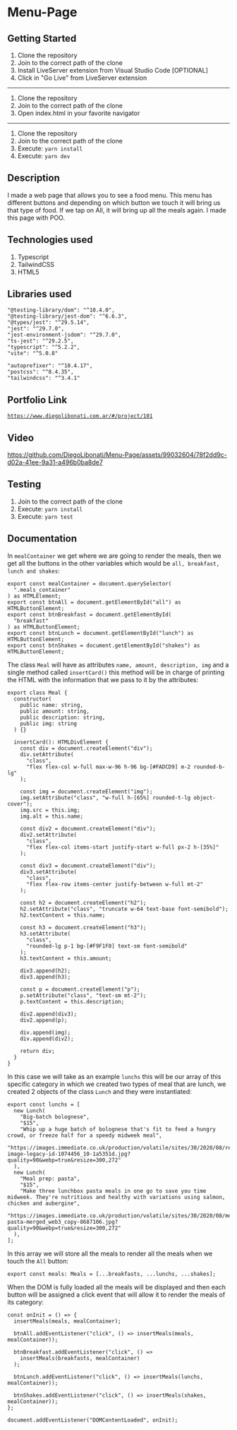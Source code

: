 # Menu-Page

## Getting Started

1. Clone the repository
2. Join to the correct path of the clone
3. Install LiveServer extension from Visual Studio Code [OPTIONAL]
4. Click in "Go Live" from LiveServer extension

---

1. Clone the repository
2. Join to the correct path of the clone
3. Open index.html in your favorite navigator

---

1. Clone the repository
2. Join to the correct path of the clone
3. Execute: `yarn install`
4. Execute: `yarn dev`

## Description

I made a web page that allows you to see a food menu. This menu has different buttons and depending on which button we touch it will bring us that type of food. If we tap on All, it will bring up all the meals again. I made this page with POO.

## Technologies used

1. Typescript
2. TailwindCSS
3. HTML5

## Libraries used

```
"@testing-library/dom": "^10.4.0",
"@testing-library/jest-dom": "^6.6.3",
"@types/jest": "^29.5.14",
"jest": "^29.7.0",
"jest-environment-jsdom": "^29.7.0",
"ts-jest": "^29.2.5",
"typescript": "^5.2.2",
"vite": "^5.0.8"

"autoprefixer": "^10.4.17",
"postcss": "^8.4.35",
"tailwindcss": "^3.4.1"
```

## Portfolio Link

[`https://www.diegolibonati.com.ar/#/project/101`](https://www.diegolibonati.com.ar/#/project/101)

## Video

https://github.com/DiegoLibonati/Menu-Page/assets/99032604/78f2dd9c-d02a-41ee-9a31-a496b0ba8de7

## Testing

1. Join to the correct path of the clone
2. Execute: `yarn install`
3. Execute: `yarn test`

## Documentation

In `mealContainer` we get where we are going to render the meals, then we get all the buttons in the other variables which would be `all, breakfast, lunch and shakes`:

```
export const mealContainer = document.querySelector(
  ".meals_container"
) as HTMLElement;
export const btnAll = document.getElementById("all") as HTMLButtonElement;
export const btnBreakfast = document.getElementById(
  "breakfast"
) as HTMLButtonElement;
export const btnLunch = document.getElementById("lunch") as HTMLButtonElement;
export const btnShakes = document.getElementById("shakes") as HTMLButtonElement;
```

The class `Meal` will have as attributes `name, amount, description, img` and a single method called `insertCard()` this method will be in charge of printing the HTML with the information that we pass to it by the attributes:

```
export class Meal {
  constructor(
    public name: string,
    public amount: string,
    public description: string,
    public img: string
  ) {}

  insertCard(): HTMLDivElement {
    const div = document.createElement("div");
    div.setAttribute(
      "class",
      "flex flex-col w-full max-w-96 h-96 bg-[#FADCD9] m-2 rounded-b-lg"
    );

    const img = document.createElement("img");
    img.setAttribute("class", "w-full h-[65%] rounded-t-lg object-cover");
    img.src = this.img;
    img.alt = this.name;

    const div2 = document.createElement("div");
    div2.setAttribute(
      "class",
      "flex flex-col items-start justify-start w-full px-2 h-[35%]"
    );

    const div3 = document.createElement("div");
    div3.setAttribute(
      "class",
      "flex flex-row items-center justify-between w-full mt-2"
    );

    const h2 = document.createElement("h2");
    h2.setAttribute("class", "truncate w-64 text-base font-semibold");
    h2.textContent = this.name;

    const h3 = document.createElement("h3");
    h3.setAttribute(
      "class",
      "rounded-lg p-1 bg-[#F9F1F0] text-sm font-semibold"
    );
    h3.textContent = this.amount;

    div3.append(h2);
    div3.append(h3);

    const p = document.createElement("p");
    p.setAttribute("class", "text-sm mt-2");
    p.textContent = this.description;

    div2.append(div3);
    div2.append(p);

    div.append(img);
    div.append(div2);

    return div;
  }
}
```

In this case we will take as an example `lunchs` this will be our array of this specific category in which we created two types of meal that are lunch, we created 2 objects of the class `Lunch` and they were instantiated:

```
export const lunchs = [
  new Lunch(
    "Big-batch bolognese",
    "$15",
    "Whip up a huge batch of bolognese that's fit to feed a hungry crowd, or freeze half for a speedy midweek meal",
    "https://images.immediate.co.uk/production/volatile/sites/30/2020/08/recipe-image-legacy-id-1074456_10-1a5351d.jpg?quality=90&webp=true&resize=300,272"
  ),
  new Lunch(
    "Meal prep: pasta",
    "$15",
    "Make three lunchbox pasta meals in one go to save you time midweek. They're nutritious and healthy with variations using salmon, chicken and aubergine",
    "https://images.immediate.co.uk/production/volatile/sites/30/2020/08/mealprep-pasta-merged_web3_copy-8687106.jpg?quality=90&webp=true&resize=300,272"
  ),
];
```

In this array we will store all the meals to render all the meals when we touch the `All` button:

```
export const meals: Meals = [...breakfasts, ...lunchs, ...shakes];
```

When the DOM is fully loaded all the meals will be displayed and then each button will be assigned a click event that will allow it to render the meals of its category:

```
const onInit = () => {
  insertMeals(meals, mealContainer);

  btnAll.addEventListener("click", () => insertMeals(meals, mealContainer));

  btnBreakfast.addEventListener("click", () =>
    insertMeals(breakfasts, mealContainer)
  );

  btnLunch.addEventListener("click", () => insertMeals(lunchs, mealContainer));

  btnShakes.addEventListener("click", () => insertMeals(shakes, mealContainer));
};

document.addEventListener("DOMContentLoaded", onInit);
```
